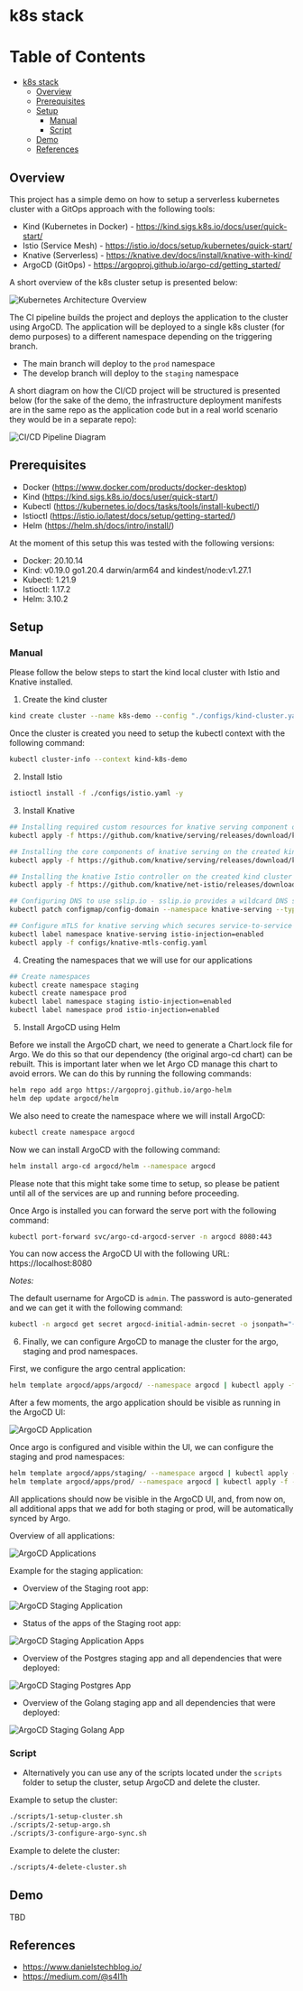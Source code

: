 # k8s stack

Table of Contents
=================

   * [k8s stack](#k8s-stack)
      * [Overview](#overview)
      * [Prerequisites](#prerequisites)
      * [Setup](#setup)
         * [Manual](#manual)
         * [Script](#script)
      * [Demo](#demo)
      * [References](#references)

## Overview

This project has a simple demo on how to setup a serverless kubernetes cluster with a GitOps approach with the following tools:

- Kind (Kubernetes in Docker) - https://kind.sigs.k8s.io/docs/user/quick-start/
- Istio (Service Mesh) - https://istio.io/docs/setup/kubernetes/quick-start/
- Knative (Serverless) - https://knative.dev/docs/install/knative-with-kind/
- ArgoCD (GitOps) - https://argoproj.github.io/argo-cd/getting_started/

A short overview of the k8s cluster setup is presented below:

![Kubernetes Architecture Overview](/assets/K8s_architecture.png)

The CI pipeline builds the project and deploys the application to the cluster using ArgoCD. The application will be deployed to a single k8s cluster (for demo purposes) to a different namespace depending on the triggering branch.

- The main branch will deploy to the `prod` namespace
- The develop branch will deploy to the `staging` namespace

A short diagram on how the CI/CD project will be structured is presented below (for the sake of the demo, the infrastructure deployment manifests are in the same repo as the application code but in a real world scenario they would be in a separate repo):

![CI/CD Pipeline Diagram](/assets/CICD_Pipeline_Diagram.png)

## Prerequisites

- Docker (https://www.docker.com/products/docker-desktop)
- Kind (https://kind.sigs.k8s.io/docs/user/quick-start/)
- Kubectl (https://kubernetes.io/docs/tasks/tools/install-kubectl/)
- Istioctl (https://istio.io/latest/docs/setup/getting-started/)
- Helm (https://helm.sh/docs/intro/install/)

At the moment of this setup this was tested with the following versions:

- Docker: 20.10.14
- Kind: v0.19.0 go1.20.4 darwin/arm64 and kindest/node:v1.27.1
- Kubectl: 1.21.9
- Istioctl: 1.17.2
- Helm: 3.10.2

## Setup

### Manual

Please follow the below steps to start the kind local cluster with Istio and Knative installed.

1. Create the kind cluster

```bash
kind create cluster --name k8s-demo --config "./configs/kind-cluster.yaml"
```

Once the cluster is created you need to setup the kubectl context with the following command:

```bash
kubectl cluster-info --context kind-k8s-demo
```

2. Install Istio

```bash
istioctl install -f ./configs/istio.yaml -y
```

3. Install Knative

```bash
## Installing required custom resources for knative serving component on the created kind cluster
kubectl apply -f https://github.com/knative/serving/releases/download/knative-v1.10.1/serving-crds.yaml

## Installing the core components of knative serving on the created kind cluster
kubectl apply -f https://github.com/knative/serving/releases/download/knative-v1.10.1/serving-core.yaml

## Installing the knative Istio controller on the created kind cluster
kubectl apply -f https://github.com/knative/net-istio/releases/download/knative-v1.10.0/net-istio.yaml

## Configuring DNS to use sslip.io - sslip.io provides a wildcard DNS setup that will automatically resolve to the IP address you put in front of sslip.io.
kubectl patch configmap/config-domain --namespace knative-serving --type merge --patch '{"data":{"127.0.0.1.nip.io":""}}'

## Configure mTLS for knative serving which secures service-to-service communication within the cluster
kubectl label namespace knative-serving istio-injection=enabled
kubectl apply -f configs/knative-mtls-config.yaml
```

4. Creating the namespaces that we will use for our applications

```bash
## Create namespaces
kubectl create namespace staging
kubectl create namespace prod
kubectl label namespace staging istio-injection=enabled
kubectl label namespace prod istio-injection=enabled
```

5. Install ArgoCD using Helm

Before we install the ArgoCD chart, we need to generate a Chart.lock file for Argo. We do this so that our dependency (the original argo-cd chart) can be rebuilt. This is important later when we let Argo CD manage this chart to avoid errors. We can do this by running the following commands:

```bash
helm repo add argo https://argoproj.github.io/argo-helm
helm dep update argocd/helm
```

We also need to create the namespace where we will install ArgoCD:

```bash
kubectl create namespace argocd
```

Now we can install ArgoCD with the following command:

```bash
helm install argo-cd argocd/helm --namespace argocd
```

Please note that this might take some time to setup, so please be patient until all of the services are up and running before proceeding.

Once Argo is installed you can forward the serve port with the following command:

```bash
kubectl port-forward svc/argo-cd-argocd-server -n argocd 8080:443
```

You can now access the ArgoCD UI with the following URL: https://localhost:8080

*Notes:*

The default username for ArgoCD is `admin`. The password is auto-generated and we can get it with the following command:

```bash
kubectl -n argocd get secret argocd-initial-admin-secret -o jsonpath="{.data.password}" | base64 -d
```

6. Finally, we can configure ArgoCD to manage the cluster for the argo, staging and prod namespaces. 

First, we configure the argo central application:

```bash
helm template argocd/apps/argocd/ --namespace argocd | kubectl apply -f -
```

After a few moments, the argo application should be visible as running in the ArgoCD UI:

![ArgoCD Application](/assets/ArgoCD_Application.png)

Once argo is configured and visible within the UI, we can configure the staging and prod namespaces:

```bash
helm template argocd/apps/staging/ --namespace argocd | kubectl apply -f -
helm template argocd/apps/prod/ --namespace argocd | kubectl apply -f -
```

All applications should now be visible in the ArgoCD UI, and, from now on, all additional apps that we add for both staging or prod, will be automatically synced by Argo.

Overview of all applications:

![ArgoCD Applications](/assets/ArgoCD_Applications.png)

Example for the staging application:

- Overview of the Staging root app:

![ArgoCD Staging Application](/assets/ArgoCD_Staging_Application.png)

- Status of the apps of the Staging root app:

![ArgoCD Staging Application Apps](/assets/ArgoCD_Staging_Application_Apps.png)

- Overview of the Postgres staging app and all dependencies that were deployed:

![ArgoCD Staging Postgres App](/assets/ArgoCD_Staging_Postgres_App.png)

- Overview of the Golang staging app and all dependencies that were deployed:

![ArgoCD Staging Golang App](/assets/ArgoCD_Staging_Golang_App.png)

### Script

- Alternatively you can use any of the scripts located under the `scripts` folder to setup the cluster, setup ArgoCD and delete the cluster.

Example to setup the cluster:

```bash
./scripts/1-setup-cluster.sh
./scripts/2-setup-argo.sh
./scripts/3-configure-argo-sync.sh
```

Example to delete the cluster:

```bash
./scripts/4-delete-cluster.sh
```

## Demo

TBD

## References

- https://www.danielstechblog.io/
- https://medium.com/@s4l1h